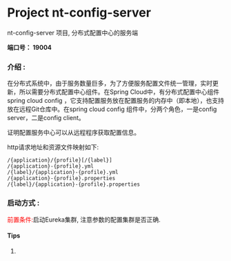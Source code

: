 # Project nt-config-server

nt-config-server 项目, 分布式配置中心的服务端

**端口号： 19004**

### 介绍 :
在分布式系统中，由于服务数量巨多，为了方便服务配置文件统一管理，实时更新，所以需要分布式配置中心组件。在Spring Cloud中，有分布式配置中心组件spring cloud config ，它支持配置服务放在配置服务的内存中（即本地），也支持放在远程Git仓库中。在spring cloud config 组件中，分两个角色，一是config server，二是config client。  

证明配置服务中心可以从远程程序获取配置信息。

http请求地址和资源文件映射如下:

    /{application}/{profile}[/{label}]
    /{application}-{profile}.yml
    /{label}/{application}-{profile}.yml
    /{application}-{profile}.properties
    /{label}/{application}-{profile}.properties

### 启动方式 :
<font color=red>前置条件:</font>启动Eureka集群, 注意参数的配置集群是否正确. 

#### Tips

1. 